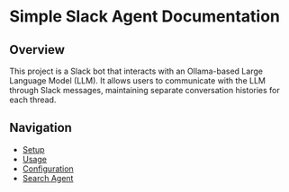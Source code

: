 # Simple Slack Agent Documentation

## Overview
This project is a Slack bot that interacts with an Ollama-based Large Language Model (LLM). It allows users to communicate with the LLM through Slack messages, maintaining separate conversation histories for each thread.

## Navigation
- [Setup](setup.md)
- [Usage](usage.md)
- [Configuration](configuration.md)
- [Search Agent](search_agent.md)
